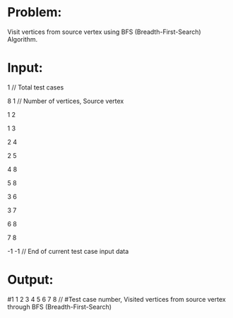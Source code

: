 # Problem:
Visit vertices from source vertex using BFS (Breadth-First-Search) Algorithm.



# Input:
1   // Total test cases

8 1   // Number of vertices, Source vertex

1 2

1 3

2 4

2 5

4 8

5 8

3 6

3 7

6 8

7 8

-1 -1   // End of current test case input data



# Output:
#1 1 2 3 4 5 6 7 8    // #Test case number, Visited vertices from source vertex through BFS (Breadth-First-Search)
